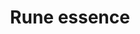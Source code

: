---
layout: item
title: Rune essence
item-id: 1436
datatable: true
id: 1436
name: "Rune essence"
monsters:
  - id: 2474
    name: "Catablepon"
    combat_level: 49
    wiki_url: "https://oldschool.runescape.wiki/w/Catablepon#Level_49"
    drops:
      - quantity: "15"
        noted: true
        rarity: 0.04950495049504951
  - id: 2475
    name: "Catablepon"
    combat_level: 64
    wiki_url: "https://oldschool.runescape.wiki/w/Catablepon#Level_64"
    drops:
      - quantity: "15"
        noted: true
        rarity: 0.04950495049504951
  - id: 2476
    name: "Catablepon"
    combat_level: 68
    wiki_url: "https://oldschool.runescape.wiki/w/Catablepon#Level_68"
    drops:
      - quantity: "15"
        noted: true
        rarity: 0.04950495049504951
  - id: 2481
    name: "Minotaur"
    combat_level: 12
    wiki_url: "https://oldschool.runescape.wiki/w/Minotaur#Level_12"
    drops:
      - quantity: "5"
        noted: true
        rarity: 0.04950495049504951
  - id: 2482
    name: "Minotaur"
    combat_level: 19
    wiki_url: "https://oldschool.runescape.wiki/w/Minotaur#Level_12"
    drops:
      - quantity: "5"
        noted: true
        rarity: 0.04950495049504951
  - id: 2483
    name: "Minotaur"
    combat_level: 27
    wiki_url: "https://oldschool.runescape.wiki/w/Minotaur#Level_27"
    drops:
      - quantity: "5"
        noted: true
        rarity: 0.04950495049504951
  - id: 2514
    name: "Ankou"
    combat_level: 75
    wiki_url: "https://oldschool.runescape.wiki/w/Ankou#Level_75"
    drops:
      - quantity: "15"
        noted: true
        rarity: 0.05
  - id: 2515
    name: "Ankou"
    combat_level: 82
    wiki_url: "https://oldschool.runescape.wiki/w/Ankou#Level_82"
    drops:
      - quantity: "15"
        noted: true
        rarity: 0.05
  - id: 2516
    name: "Ankou"
    combat_level: 86
    wiki_url: "https://oldschool.runescape.wiki/w/Ankou#Level_86"
    drops:
      - quantity: "15"
        noted: true
        rarity: 0.05
  - id: 2517
    name: "Ankou"
    combat_level: 75
    wiki_url: "https://oldschool.runescape.wiki/w/Ankou#Level_75"
    drops:
      - quantity: "15"
        noted: true
        rarity: 0.05
  - id: 2518
    name: "Ankou"
    combat_level: 82
    wiki_url: "https://oldschool.runescape.wiki/w/Ankou#Level_82"
    drops:
      - quantity: "15"
        noted: true
        rarity: 0.05
  - id: 2519
    name: "Ankou"
    combat_level: 86
    wiki_url: "https://oldschool.runescape.wiki/w/Ankou#Level_86"
    drops:
      - quantity: "15"
        noted: true
        rarity: 0.05
  - id: 6608
    name: "Ankou"
    combat_level: 86
    wiki_url: "https://oldschool.runescape.wiki/w/Ankou#Level_86"
    drops:
      - quantity: "15"
        noted: true
        rarity: 0.05
  - id: 7257
    name: "Ankou"
    combat_level: 95
    wiki_url: "https://oldschool.runescape.wiki/w/Ankou#Level_95"
    drops:
      - quantity: "15"
        noted: true
        rarity: 0.05
  - id: 7864
    name: "Ankou"
    combat_level: 98
    wiki_url: "https://oldschool.runescape.wiki/w/Ankou#Level_98"
    drops:
      - quantity: "15"
        noted: true
        rarity: 0.05
---